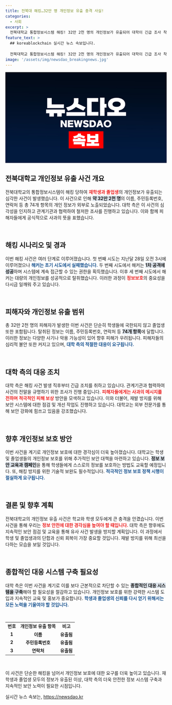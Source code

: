```yaml
---
title: 전북대 해킹…32만 명 개인정보 유출 충격 사실!
categories:
  - 사회
excerpt: >
  전북대학교 통합정보시스템 해킹! 32만 2천 명의 개인정보가 유출되어 대학이 긴급 조사 착수. 사건의 전말과 피해자 대응책이 궁금하다면 클릭하세요!
feature_text: >
  ## koreablockchain 실시간 뉴스 속보입니다.

  전북대학교 통합정보시스템 해킹! 32만 2천 명의 개인정보가 유출되어 대학이 긴급 조사 착수. 사건의 전말과 피해자 대응책이 궁금하다면 클릭하세요!
image: '/assets/img/newsdao_breakingnews.jpg'
---
```


<p><img src="/assets/img/newsdao_breakingnews.jpg" alt="koreablockchain 속보" /></p>

<h2 data-ke-size="size26">전북대학교 개인정보 유출 사건 개요</h2>

<p>전북대학교의 통합정보시스템이 해킹 당하여 <b><span style="color: #ee2323;">재학생과 졸업생</span></b>의 개인정보가 유출되는 심각한 사건이 발생했습니다. 이 사건으로 인해 <b><span style="background-color: #21538527;">약 32만 2천 명</span></b>의 이름, 주민등록번호, 연락처 등 총 74개 항목의 개인 정보가 외부로 노출되었습니다. 대학 측은 이 사건의 심각성을 인지하고 관계기관과 협력하여 철저한 조사를 진행하고 있습니다. 이와 함께 피해자들에게 공식적으로 사과의 뜻을 표했습니다. </p>

<p data-ke-size="size16">&nbsp;</p>

<h2 data-ke-size="size26">해킹 시나리오 및 경과</h2>

<p>이번 해킹 사건은 여러 단계로 이루어졌습니다. 첫 번째 시도는 지난달 28일 오전 3시에 이루어졌으나 <b><span style="color: #1a5490;">해커는 초기 시도에서 실패했습니다.</span></b> 두 번째 시도에서 해커는 <b><span style="background-color: #21538527;">1차 공격에 성공</span></b>하며 시스템에 계속 접근할 수 있는 권한을 획득했습니다. 이후 세 번째 시도에서 해커는 대량의 개인정보를 성공적으로 탈취했습니다. 이러한 과정이 <b><span style="color: #ee2323;">정보보호</span></b>의 중요성을 다시금 일깨워 주고 있습니다.</p>

<p data-ke-size="size16">&nbsp;</p>

<h2 data-ke-size="size26">피해자와 개인정보 유출 범위</h2>

<p>총 32만 2천 명의 피해자가 발생한 이번 사건은 단순히 학생들에 국한되지 않고 졸업생 또한 포함됩니다. 탈취된 정보는 이름, 주민등록번호, 연락처 등 <b><span style="background-color: #21538527;">74개 항목</span></b>에 달합니다. 이러한 정보는 다양한 사기나 악용 가능성이 있어 향후 피해가 우려됩니다. 피해자들의 심리적 불안 또한 커지고 있으며, <b><span style="color: #1a5490;">대학 측의 적절한 대응이 요구됩니다.</span></b></p>

<p data-ke-size="size16">&nbsp;</p>

<h2 data-ke-size="size26">대학 측의 대응 조치</h2>

<p>대학 측은 해킹 사건 발생 직후부터 긴급 조치를 취하고 있습니다. 관계기관과 협력하여 사건의 전말을 규명하기 위한 조사가 진행 중입니다. <b><span style="color: #ee2323;">피해자들에게는 사과의 메시지를 전하며 적극적인 피해 보상</span></b> 방안을 모색하고 있습니다. 이와 더불어, 재발 방지를 위해 보안 시스템에 대한 점검 및 개선 작업도 진행하고 있습니다. 대학교는 외부 전문가를 통해 보안 강화에 힘쓰고 있음을 강조했습니다.</p>

<p data-ke-size="size16">&nbsp;</p>

<h2 data-ke-size="size26">향후 개인정보 보호 방안</h2>

<p>이번 사건을 계기로 개인정보 보호에 대한 경각심이 더욱 높아졌습니다. 대학교는 학생 및 졸업생들의 개인정보 보호를 위해 추가적인 보안 대책을 마련하고 있습니다. <b><span style="background-color: #21538527;">정보 보안 교육과 캠페인</span></b>을 통해 학생들에게 스스로의 정보를 보호하는 방법도 교육할 예정입니다. 또, 해킹 방지를 위한 기술적 보완도 필수적입니다. <b><span style="color: #1a5490;">적극적인 정보 보호 정책 시행이 절실하게 요구됩니다.</span></b></p>

<p data-ke-size="size16">&nbsp;</p>

<h2 data-ke-size="size26">결론 및 향후 계획</h2>

<p>전북대학교의 개인정보 유출 사건은 학교와 학생 모두에게 큰 충격을 안겼습니다. 이번 사건을 통해 우리는 <b><span style="color: #ee2323;">정보 안전에 대한 경각심을 높여야 할 때입니다.</span></b> 대학 측은 향후에도 지속적인 보안 점검 및 교육을 통해 유사 사건 발생을 방지할 계획입니다. 이 과정에서 학생 및 졸업생과의 단합과 신뢰 회복이 가장 중요할 것입니다. 재발 방지를 위해 최선을 다하는 모습을 보일 것입니다. </p>

<p data-ke-size="size16">&nbsp;</p>

<h2 data-ke-size="size26">종합적인 대응 시스템 구축 필요성</h2>

<p>대학 측은 이번 사건을 계기로 이를 보다 근본적으로 차단할 수 있는 <b><span style="background-color: #21538527;">종합적인 대응 시스템을 구축</span></b>해야 할 필요성을 절감하고 있습니다. 개인정보 보호를 위한 강력한 시스템 도입과 지속적인 교육 및 홍보가 중요합니다. <b><span style="color: #1a5490;">학생과 졸업생의 신뢰를 다시 얻기 위해서는 모든 노력을 기울여야 할 것입니다.</span></b> </p>

<p data-ke-size="size16">&nbsp;</p> 

<table>
<tr>
<td style="text-align: center; height: 17px;"><b>번호</b></td>
<td style="text-align: center; height: 17px;"><b>개인정보 유출 항목</b></td>
<td style="text-align: center; height: 17px;"><b>비고</b></td>
</tr>
<tr>
<td style="text-align: center; height: 17px;"><b>1</b></td>
<td style="text-align: center; height: 17px;"><b>이름</b></td>
<td style="text-align: center; height: 17px;"><b>유출됨</b></td>
</tr>
<tr>
<td style="text-align: center; height: 17px;"><b>2</b></td>
<td style="text-align: center; height: 17px;"><b>주민등록번호</b></td>
<td style="text-align: center; height: 17px;"><b>유출됨</b></td>
</tr>
<tr>
<td style="text-align: center; height: 17px;"><b>3</b></td>
<td style="text-align: center; height: 17px;"><b>연락처</b></td>
<td style="text-align: center; height: 17px;"><b>유출됨</b></td>
</tr>
</table>

<p data-ke-size="size16">&nbsp;</p> 

<p>이 사건은 단순한 해킹을 넘어서 개인정보 보호에 대한 요구를 더욱 높이고 있습니다. 재학생과 졸업생 모두의 정보가 유출된 이상, 대학 측의 더욱 안전한 정보 시스템 구축과 지속적인 보안 노력이 필요한 시점입니다.</p>
실시간 뉴스 속보는, <a href="https://newsdao.kr" rel="dofollow">https://newsdao.kr</a>


